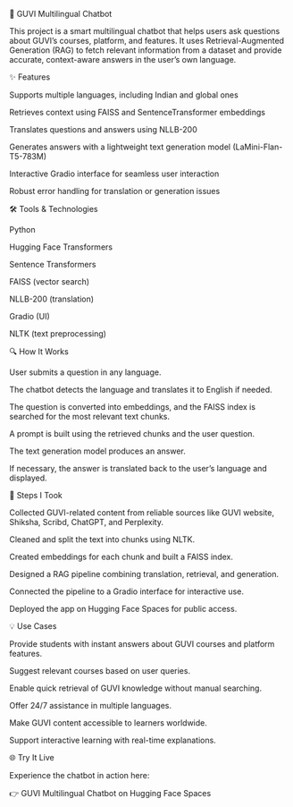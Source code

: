 🤖 GUVI Multilingual Chatbot


This project is a smart multilingual chatbot that helps users ask questions about GUVI’s courses, platform, and features. It uses Retrieval-Augmented Generation (RAG) to fetch relevant information from a dataset and provide accurate, context-aware answers in the user’s own language.

✨ Features


Supports multiple languages, including Indian and global ones

Retrieves context using FAISS and SentenceTransformer embeddings

Translates questions and answers using NLLB-200

Generates answers with a lightweight text generation model (LaMini-Flan-T5-783M)

Interactive Gradio interface for seamless user interaction

Robust error handling for translation or generation issues

🛠 Tools & Technologies


Python

Hugging Face Transformers

Sentence Transformers

FAISS (vector search)

NLLB-200 (translation)

Gradio (UI)

NLTK (text preprocessing)

🔍 How It Works


User submits a question in any language.

The chatbot detects the language and translates it to English if needed.

The question is converted into embeddings, and the FAISS index is searched for the most relevant text chunks.

A prompt is built using the retrieved chunks and the user question.

The text generation model produces an answer.

If necessary, the answer is translated back to the user’s language and displayed.

📝 Steps I Took


Collected GUVI-related content from reliable sources like GUVI website, Shiksha, Scribd, ChatGPT, and Perplexity.

Cleaned and split the text into chunks using NLTK.

Created embeddings for each chunk and built a FAISS index.

Designed a RAG pipeline combining translation, retrieval, and generation.

Connected the pipeline to a Gradio interface for interactive use.

Deployed the app on Hugging Face Spaces for public access.


💡 Use Cases



Provide students with instant answers about GUVI courses and platform features.

Suggest relevant courses based on user queries.

Enable quick retrieval of GUVI knowledge without manual searching.

Offer 24/7 assistance in multiple languages.

Make GUVI content accessible to learners worldwide.

Support interactive learning with real-time explanations.

🌐 Try It Live


Experience the chatbot in action here:

👉 GUVI Multilingual Chatbot on Hugging Face Spaces
